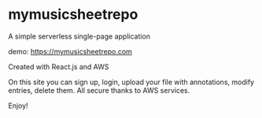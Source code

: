 # mymusicsheetrepo

A simple serverless single-page application

demo:
https://mymusicsheetrepo.com

Created with React.js and AWS

On this site you can sign up, login, upload your file with annotations, modify entries, delete them. All secure thanks to AWS services.

Enjoy!
